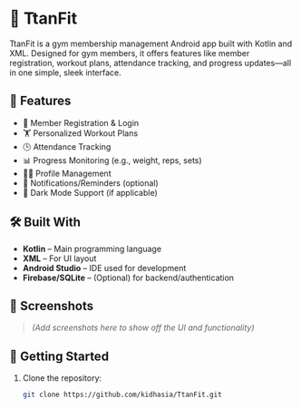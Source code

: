 # 💪 TtanFit

TtanFit is a gym membership management Android app built with Kotlin and XML. Designed for gym members, it offers features like member registration, workout plans, attendance tracking, and progress updates—all in one simple, sleek interface.

## 📱 Features

- 📝 Member Registration & Login  
- 🏋️ Personalized Workout Plans  
- 🕒 Attendance Tracking  
- 📊 Progress Monitoring (e.g., weight, reps, sets)  
- 🧑‍💼 Profile Management  
- 🔔 Notifications/Reminders (optional)  
- 🌙 Dark Mode Support (if applicable)

## 🛠️ Built With

- **Kotlin** – Main programming language  
- **XML** – For UI layout  
- **Android Studio** – IDE used for development  
- **Firebase/SQLite** – (Optional) for backend/authentication

## 📸 Screenshots

> *(Add screenshots here to show off the UI and functionality)*

## 🚀 Getting Started

1. Clone the repository:
   ```bash
   git clone https://github.com/kidhasia/TtanFit.git

